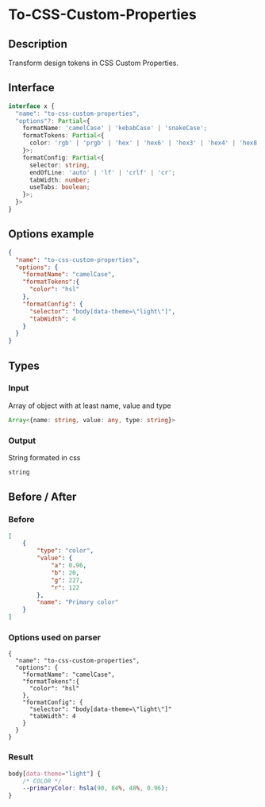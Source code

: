 # To-CSS-Custom-Properties

## Description

Transform design tokens in CSS Custom Properties.

## Interface 
```ts
interface x {
  "name": "to-css-custom-properties",
  "options"?: Partial<{
    formatName: 'camelCase' | 'kebabCase' | 'snakeCase';
    formatTokens: Partial<{
      color: 'rgb' | 'prgb' | 'hex' | 'hex6' | 'hex3' | 'hex4' | 'hex8' | 'name' | 'hsl' | 'hsv';
    }>;
    formatConfig: Partial<{
      selector: string,
      endOfLine: 'auto' | 'lf' | 'crlf' | 'cr';
      tabWidth: number;
      useTabs: boolean;
    }>;
  }>
}
```

## Options example
```json
{
  "name": "to-css-custom-properties",
  "options": {
    "formatName": "camelCase",
    "formatTokens":{
      "color": "hsl"
    },
    "formatConfig": {
      "selector": "body[data-theme=\"light\"]",
      "tabWidth": 4
    }
  }
}
```

## Types

### Input

Array of object with at least name, value and type

```ts
Array<{name: string, value: any, type: string}>
```

### Output

String formated in css

```ts
string
```

## Before / After

### Before

```json
[
    {
        "type": "color",
        "value": {
            "a": 0.96,
            "b": 20,
            "g": 227,
            "r": 122
        },
        "name": "Primary color"
    }
]
```

### Options used on parser

```
{
  "name": "to-css-custom-properties",
  "options": {
    "formatName": "camelCase",
    "formatTokens":{
      "color": "hsl"
    },
    "formatConfig": {
      "selector": "body[data-theme=\"light\"]"
      "tabWidth": 4
    }
  }
}
```

### Result

```css
body[data-theme="light"] {
    /* COLOR */
    --primaryColor: hsla(90, 84%, 48%, 0.96);
}
```
